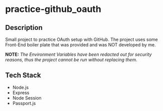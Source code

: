 # practice-github_oauth

## Description

Small project to practice OAuth setup with GitHub.
The project uses some Front-End boiler plate that was provided and was NOT developed by me.

__NOTE:__ _The Environment Variables have been redacted out for security reasons, thus the project cannot be run without replacing them._

## Tech Stack

* Node.js
* Express
* Node Session
* Passport.js

